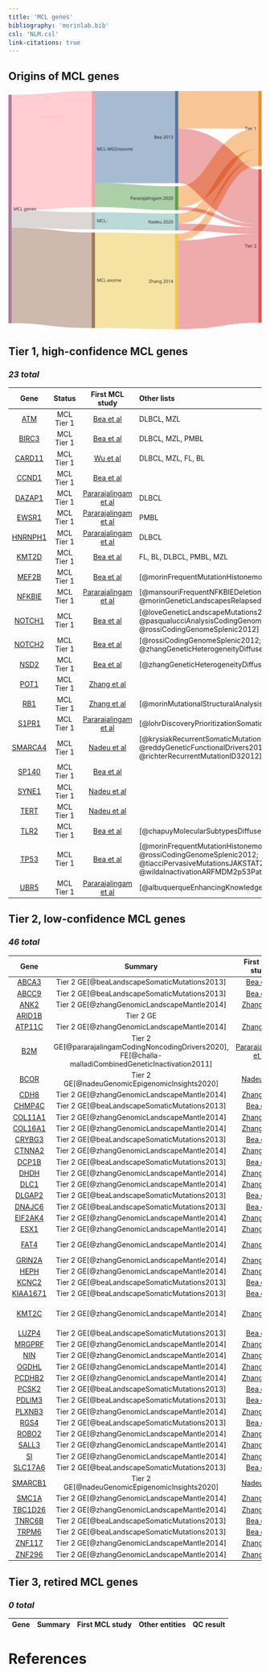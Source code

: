 ```yaml
---
title: 'MCL genes'
bibliography: 'morinlab.bib'
csl: 'NLM.csl'
link-citations: true
---
```


## Origins of MCL genes

![](MCL_sankey1-1.svg)

## Tier 1, high-confidence MCL genes

### *23 total*

|Gene|Status| First MCL study | Other lists |
|:-:|:-:|:--:|:---|
|[ATM](ATM)|MCL Tier 1|[Bea et al](papers/beaLandscapeSomaticMutations2013)|DLBCL, MZL|
|[BIRC3](BIRC3)|MCL Tier 1 |[Bea et al](papers/beaLandscapeSomaticMutations2013)|DLBCL, MZL, PMBL|
|[CARD11](CARD11)|MCL Tier 1 |[Wu et al](papers/wuGeneticHeterogeneityPrimary2016)|DLBCL, MZL, FL, BL|
|[CCND1](CCND1)|MCL Tier 1 |[Bea et al](papers/beaLandscapeSomaticMutations2013)||
|[DAZAP1](DAZAP1)|MCL Tier 1 |[Pararajalingam et al](papers/pararajalingamCodingNoncodingDrivers2020)|DLBCL|
|[EWSR1](EWSR1)|MCL Tier 1 |[Pararajalingam et al](papers/pararajalingamCodingNoncodingDrivers2020)|PMBL|
|[HNRNPH1](HNRNPH1)|MCL Tier 1 |[Pararajalingam et al](papers/pararajalingamCodingNoncodingDrivers2020)|DLBCL|
|[KMT2D](KMT2D)|MCL Tier 1 |[Bea et al](papers/beaLandscapeSomaticMutations2013)|FL, BL, DLBCL, PMBL, MZL|
|[MEF2B](MEF2B)|MCL Tier 1 |[Bea et al](papers/beaLandscapeSomaticMutations2013)|[@morinFrequentMutationHistonemodifying2011]|
|[NFKBIE](NFKBIE)|MCL Tier 1 |[Pararajalingam et al](papers/pararajalingamCodingNoncodingDrivers2020)|[@mansouriFrequentNFKBIEDeletions2016; @morinGeneticLandscapesRelapsed2016]|
|[NOTCH1](NOTCH1)|MCL Tier 1 |[Bea et al](papers/beaLandscapeSomaticMutations2013)|[@loveGeneticLandscapeMutations2012; @pasqualucciAnalysisCodingGenome2011; @rossiCodingGenomeSplenic2012]|
|[NOTCH2](NOTCH2)|MCL Tier 1 |[Bea et al](papers/beaLandscapeSomaticMutations2013)|[@rossiCodingGenomeSplenic2012; @zhangGeneticHeterogeneityDiffuse2013]|
|[NSD2](NSD2)|MCL Tier 1 |[Bea et al](papers/beaLandscapeSomaticMutations2013)|[@zhangGeneticHeterogeneityDiffuse2013]|
|[POT1](POT1)|MCL Tier 1 |[Zhang et al](papers/zhangGenomicLandscapeMantle2014)||
|[RB1](RB1)|MCL Tier 1 |[Zhang et al](papers/zhangGenomicLandscapeMantle2014)|[@morinMutationalStructuralAnalysis2013]|
|[S1PR1](S1PR1)|MCL Tier 1 |[Pararajalingam et al](papers/pararajalingamCodingNoncodingDrivers2020)|[@lohrDiscoveryPrioritizationSomatic2012]|
|[SMARCA4](SMARCA4)|MCL Tier 1 |[Nadeu et al](papers/nadeuGenomicEpigenomicInsights2020)|[@krysiakRecurrentSomaticMutations2017; @reddyGeneticFunctionalDrivers2017; @richterRecurrentMutationID32012]|
|[SP140](SP140)|MCL Tier 1 |[Bea et al](papers/beaLandscapeSomaticMutations2013)||
|[SYNE1](SYNE1)|MCL Tier 1 |[Nadeu et al](papers/nadeuGenomicEpigenomicInsights2020)||
|[TERT](TERT)|MCL Tier 1 |[Nadeu et al](papers/nadeuGenomicEpigenomicInsights2020)||
|[TLR2](TLR2)|MCL Tier 1 |[Bea et al](papers/beaLandscapeSomaticMutations2013)|[@chapuyMolecularSubtypesDiffuse2018]|
|[TP53](TP53)|MCL Tier 1 |[Bea et al](papers/beaLandscapeSomaticMutations2013)|[@morinFrequentMutationHistonemodifying2011; @rossiCodingGenomeSplenic2012; @tiacciPervasiveMutationsJAKSTAT2018; @wildaInactivationARFMDM2p53Pathway2004]|
|[UBR5](UBR5)|MCL Tier 1 |[Pararajalingam et al](papers/pararajalingamCodingNoncodingDrivers2020)|[@albuquerqueEnhancingKnowledgeDiscovery2017]|

## Tier 2, low-confidence MCL genes

### *46 total*

|Gene|Summary| First MCL study | Other entities | QC result |
|:-:|:--:|:-:|:-|:-|
|[ABCA3](ABCA3)|Tier 2 GE[@beaLandscapeSomaticMutations2013]|[Bea et al](papers/beaLandscapeSomaticMutations2013)|[@zhangGeneticHeterogeneityDiffuse2013]||
|[ABCC9](ABCC9)|Tier 2 GE[@beaLandscapeSomaticMutations2013]|[Bea et al](papers/beaLandscapeSomaticMutations2013)|||
|[ANK2](ANK2)|Tier 2 GE[@zhangGenomicLandscapeMantle2014]|[Zhang et al](papers/zhangGenomicLandscapeMantle2014)|[@zhangGeneticHeterogeneityDiffuse2013]||
|[ARID1B](ARID1B)|Tier 2 GE||[@reddyGeneticFunctionalDrivers2017]||
|[ATP11C](ATP11C)|Tier 2 GE[@zhangGenomicLandscapeMantle2014]|[Zhang et al](papers/zhangGenomicLandscapeMantle2014)|||
|[B2M](B2M)|Tier 2 GE[@pararajalingamCodingNoncodingDrivers2020], FE[@challa-malladiCombinedGeneticInactivation2011]|[Pararajalingam et al](papers/pararajalingamCodingNoncodingDrivers2020)|[@morinFrequentMutationHistonemodifying2011; @reichelFlowSortingExome2015]||
|[BCOR](BCOR)|Tier 2 GE[@nadeuGenomicEpigenomicInsights2020]|[Nadeu et al](papers/nadeuGenomicEpigenomicInsights2020)|[@jalladesExomeSequencingIdentifies2017]||
|[CDH8](CDH8)|Tier 2 GE[@zhangGenomicLandscapeMantle2014]|[Zhang et al](papers/zhangGenomicLandscapeMantle2014)|[@reddyGeneticFunctionalDrivers2017]||
|[CHMP4C](CHMP4C)|Tier 2 GE[@beaLandscapeSomaticMutations2013]|[Bea et al](papers/beaLandscapeSomaticMutations2013)|||
|[COL11A1](COL11A1)|Tier 2 GE[@zhangGenomicLandscapeMantle2014]|[Zhang et al](papers/zhangGenomicLandscapeMantle2014)|||
|[COL16A1](COL16A1)|Tier 2 GE[@zhangGenomicLandscapeMantle2014]|[Zhang et al](papers/zhangGenomicLandscapeMantle2014)|||
|[CRYBG3](CRYBG3)|Tier 2 GE[@beaLandscapeSomaticMutations2013]|[Bea et al](papers/beaLandscapeSomaticMutations2013)|||
|[CTNNA2](CTNNA2)|Tier 2 GE[@zhangGenomicLandscapeMantle2014]|[Zhang et al](papers/zhangGenomicLandscapeMantle2014)|||
|[DCP1B](DCP1B)|Tier 2 GE[@beaLandscapeSomaticMutations2013]|[Bea et al](papers/beaLandscapeSomaticMutations2013)|||
|[DHDH](DHDH)|Tier 2 GE[@zhangGenomicLandscapeMantle2014]|[Zhang et al](papers/zhangGenomicLandscapeMantle2014)|||
|[DLC1](DLC1)|Tier 2 GE[@zhangGenomicLandscapeMantle2014]|[Zhang et al](papers/zhangGenomicLandscapeMantle2014)|||
|[DLGAP2](DLGAP2)|Tier 2 GE[@beaLandscapeSomaticMutations2013]|[Bea et al](papers/beaLandscapeSomaticMutations2013)|||
|[DNAJC6](DNAJC6)|Tier 2 GE[@beaLandscapeSomaticMutations2013]|[Bea et al](papers/beaLandscapeSomaticMutations2013)|||
|[EIF2AK4](EIF2AK4)|Tier 2 GE[@zhangGenomicLandscapeMantle2014]|[Zhang et al](papers/zhangGenomicLandscapeMantle2014)|||
|[ESX1](ESX1)|Tier 2 GE[@zhangGenomicLandscapeMantle2014]|[Zhang et al](papers/zhangGenomicLandscapeMantle2014)|||
|[FAT4](FAT4)|Tier 2 GE[@zhangGenomicLandscapeMantle2014]|[Zhang et al](papers/zhangGenomicLandscapeMantle2014)|[@morinMutationalStructuralAnalysis2013; @parryWholeExomeSequencing2013]||
|[GRIN2A](GRIN2A)|Tier 2 GE[@zhangGenomicLandscapeMantle2014]|[Zhang et al](papers/zhangGenomicLandscapeMantle2014)|||
|[HEPH](HEPH)|Tier 2 GE[@zhangGenomicLandscapeMantle2014]|[Zhang et al](papers/zhangGenomicLandscapeMantle2014)|||
|[KCNC2](KCNC2)|Tier 2 GE[@beaLandscapeSomaticMutations2013]|[Bea et al](papers/beaLandscapeSomaticMutations2013)|||
|[KIAA1671](KIAA1671)|Tier 2 GE[@beaLandscapeSomaticMutations2013]|[Bea et al](papers/beaLandscapeSomaticMutations2013)|||
|[KMT2C](KMT2C)|Tier 2 GE[@zhangGenomicLandscapeMantle2014]|[Zhang et al](papers/zhangGenomicLandscapeMantle2014)|[@sarkozyMutationalLandscapeGray2021; @zhangGeneticHeterogeneityDiffuse2013; @zhouSporadicEndemicBurkitt2019]||
|[LUZP4](LUZP4)|Tier 2 GE[@beaLandscapeSomaticMutations2013]|[Bea et al](papers/beaLandscapeSomaticMutations2013)|||
|[MRGPRF](MRGPRF)|Tier 2 GE[@zhangGenomicLandscapeMantle2014]|[Zhang et al](papers/zhangGenomicLandscapeMantle2014)|||
|[NIN](NIN)|Tier 2 GE[@zhangGenomicLandscapeMantle2014]|[Zhang et al](papers/zhangGenomicLandscapeMantle2014)|||
|[OGDHL](OGDHL)|Tier 2 GE[@zhangGenomicLandscapeMantle2014]|[Zhang et al](papers/zhangGenomicLandscapeMantle2014)|||
|[PCDHB2](PCDHB2)|Tier 2 GE[@zhangGenomicLandscapeMantle2014]|[Zhang et al](papers/zhangGenomicLandscapeMantle2014)|||
|[PCSK2](PCSK2)|Tier 2 GE[@beaLandscapeSomaticMutations2013]|[Bea et al](papers/beaLandscapeSomaticMutations2013)|||
|[PDLIM3](PDLIM3)|Tier 2 GE[@beaLandscapeSomaticMutations2013]|[Bea et al](papers/beaLandscapeSomaticMutations2013)|||
|[PLXNB3](PLXNB3)|Tier 2 GE[@zhangGenomicLandscapeMantle2014]|[Zhang et al](papers/zhangGenomicLandscapeMantle2014)|[@spinaGeneticsNodalMarginal2016]||
|[RGS4](RGS4)|Tier 2 GE[@beaLandscapeSomaticMutations2013]|[Bea et al](papers/beaLandscapeSomaticMutations2013)|||
|[ROBO2](ROBO2)|Tier 2 GE[@zhangGenomicLandscapeMantle2014]|[Zhang et al](papers/zhangGenomicLandscapeMantle2014)|||
|[SALL3](SALL3)|Tier 2 GE[@zhangGenomicLandscapeMantle2014]|[Zhang et al](papers/zhangGenomicLandscapeMantle2014)|[@loveGeneticLandscapeMutations2012]||
|[SI](SI)|Tier 2 GE[@zhangGenomicLandscapeMantle2014]|[Zhang et al](papers/zhangGenomicLandscapeMantle2014)|||
|[SLC17A6](SLC17A6)|Tier 2 GE[@beaLandscapeSomaticMutations2013]|[Bea et al](papers/beaLandscapeSomaticMutations2013)|||
|[SMARCB1](SMARCB1)|Tier 2 GE[@nadeuGenomicEpigenomicInsights2020]|[Nadeu et al](papers/nadeuGenomicEpigenomicInsights2020)|||
|[SMC1A](SMC1A)|Tier 2 GE[@zhangGenomicLandscapeMantle2014]|[Zhang et al](papers/zhangGenomicLandscapeMantle2014)|||
|[TBC1D26](TBC1D26)|Tier 2 GE[@zhangGenomicLandscapeMantle2014]|[Zhang et al](papers/zhangGenomicLandscapeMantle2014)|||
|[TNRC6B](TNRC6B)|Tier 2 GE[@beaLandscapeSomaticMutations2013]|[Bea et al](papers/beaLandscapeSomaticMutations2013)|||
|[TRPM6](TRPM6)|Tier 2 GE[@beaLandscapeSomaticMutations2013]|[Bea et al](papers/beaLandscapeSomaticMutations2013)|||
|[ZNF117](ZNF117)|Tier 2 GE[@zhangGenomicLandscapeMantle2014]|[Zhang et al](papers/zhangGenomicLandscapeMantle2014)|||
|[ZNF296](ZNF296)|Tier 2 GE[@zhangGenomicLandscapeMantle2014]|[Zhang et al](papers/zhangGenomicLandscapeMantle2014)|||

## Tier 3, retired MCL genes

### *0 total*

|Gene|Summary| First MCL study | Other entities | QC result |
|:-:|:--:|:-:|:-|:-|


# References
